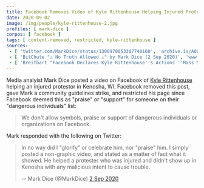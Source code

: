 ```yaml
---
title: Facebook Removes Video of Kyle Rittenhouse Helping Injured Protestor
date: 2020-09-02
image: /img/people/kyle-rittenhouse-2.jpg
profiles: [ mark-dice ]
corpos: [ facebook ]
tags: [ content-removed, restricted, kyle-rittenhouse ]
sources:
 - [ 'twitter.com/MarkDice/status/1300970053307740160', 'archive.is/AOOOT' ]
 - [ 'BitChute "⚠️ No Truth Allowed ⚠️" by Mark Dice (2 Sep 2020)', 'www.bitchute.com/video/Tj-WjV2dtmI/' ]
 - [ 'Breitbart "Facebook Declares Kyle Rittenhouse''s Actions ''Mass Murder,'' Won''t Allow Posts in Support" by Allum Bokhari (2 Sep 2020)', 'archive.is/jYQvR' ]
---
```


Media analyist Mark Dice posted a video on Facebook of [Kyle
Rittenhouse](/context/kyle-rittenhouse/) helping an injured protestor in
Kenosha, WI. Facebook removed this post, gave Mark a community guidelines
strike, and restricted his page since Facebook deemed this as "praise" or
"support" for someone on their "dangerous individuals" list:

> We don't allow symbols, praise or support of dangerous individuals or
> organizations on Facebook.

Mark responded with the following on Twitter:

> In no way did I "glorify" or celebrate him, nor "praise" him. I simply posted
> a non-graphic video, and stated as a matter of fact what it showed.  He
> helped a protester who was injured and didn't show up in Kenosha with any
> malicious intent to cause trouble.
>
> -- Mark Dice (@MarkDice) [2 Sep 2020](https://archive.is/AOOOT#selection-1843.0-1843.260)
